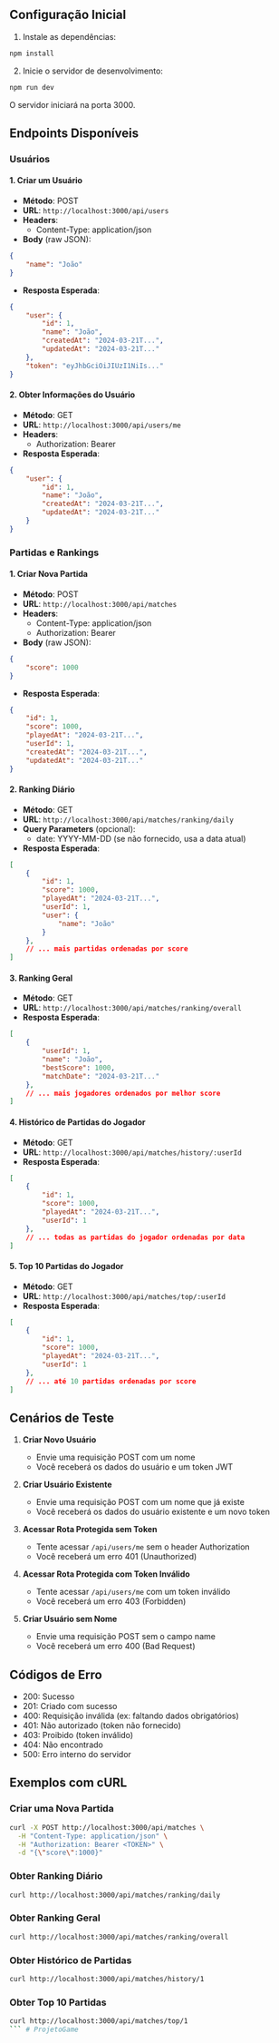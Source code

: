 ## Configuração Inicial

1. Instale as dependências:
```bash
npm install
```

2. Inicie o servidor de desenvolvimento:
```bash
npm run dev
```

O servidor iniciará na porta 3000.

## Endpoints Disponíveis

### Usuários

#### 1. Criar um Usuário
- **Método**: POST
- **URL**: `http://localhost:3000/api/users`
- **Headers**: 
  - Content-Type: application/json
- **Body** (raw JSON):
```json
{
    "name": "João"
}
```
- **Resposta Esperada**:
```json
{
    "user": {
        "id": 1,
        "name": "João",
        "createdAt": "2024-03-21T...",
        "updatedAt": "2024-03-21T..."
    },
    "token": "eyJhbGciOiJIUzI1NiIs..."
}
```

#### 2. Obter Informações do Usuário
- **Método**: GET
- **URL**: `http://localhost:3000/api/users/me`
- **Headers**: 
  - Authorization: Bearer <TOKEN>
- **Resposta Esperada**:
```json
{
    "user": {
        "id": 1,
        "name": "João",
        "createdAt": "2024-03-21T...",
        "updatedAt": "2024-03-21T..."
    }
}
```

### Partidas e Rankings

#### 1. Criar Nova Partida
- **Método**: POST
- **URL**: `http://localhost:3000/api/matches`
- **Headers**: 
  - Content-Type: application/json
  - Authorization: Bearer <TOKEN>
- **Body** (raw JSON):
```json
{
    "score": 1000
}
```
- **Resposta Esperada**:
```json
{
    "id": 1,
    "score": 1000,
    "playedAt": "2024-03-21T...",
    "userId": 1,
    "createdAt": "2024-03-21T...",
    "updatedAt": "2024-03-21T..."
}
```

#### 2. Ranking Diário
- **Método**: GET
- **URL**: `http://localhost:3000/api/matches/ranking/daily`
- **Query Parameters** (opcional):
  - date: YYYY-MM-DD (se não fornecido, usa a data atual)
- **Resposta Esperada**:
```json
[
    {
        "id": 1,
        "score": 1000,
        "playedAt": "2024-03-21T...",
        "userId": 1,
        "user": {
            "name": "João"
        }
    },
    // ... mais partidas ordenadas por score
]
```

#### 3. Ranking Geral
- **Método**: GET
- **URL**: `http://localhost:3000/api/matches/ranking/overall`
- **Resposta Esperada**:
```json
[
    {
        "userId": 1,
        "name": "João",
        "bestScore": 1000,
        "matchDate": "2024-03-21T..."
    },
    // ... mais jogadores ordenados por melhor score
]
```

#### 4. Histórico de Partidas do Jogador
- **Método**: GET
- **URL**: `http://localhost:3000/api/matches/history/:userId`
- **Resposta Esperada**:
```json
[
    {
        "id": 1,
        "score": 1000,
        "playedAt": "2024-03-21T...",
        "userId": 1
    },
    // ... todas as partidas do jogador ordenadas por data
]
```

#### 5. Top 10 Partidas do Jogador
- **Método**: GET
- **URL**: `http://localhost:3000/api/matches/top/:userId`
- **Resposta Esperada**:
```json
[
    {
        "id": 1,
        "score": 1000,
        "playedAt": "2024-03-21T...",
        "userId": 1
    },
    // ... até 10 partidas ordenadas por score
]
```

## Cenários de Teste

1. **Criar Novo Usuário**
   - Envie uma requisição POST com um nome
   - Você receberá os dados do usuário e um token JWT

2. **Criar Usuário Existente**
   - Envie uma requisição POST com um nome que já existe
   - Você receberá os dados do usuário existente e um novo token

3. **Acessar Rota Protegida sem Token**
   - Tente acessar `/api/users/me` sem o header Authorization
   - Você receberá um erro 401 (Unauthorized)

4. **Acessar Rota Protegida com Token Inválido**
   - Tente acessar `/api/users/me` com um token inválido
   - Você receberá um erro 403 (Forbidden)

5. **Criar Usuário sem Nome**
   - Envie uma requisição POST sem o campo name
   - Você receberá um erro 400 (Bad Request)

## Códigos de Erro

- 200: Sucesso
- 201: Criado com sucesso
- 400: Requisição inválida (ex: faltando dados obrigatórios)
- 401: Não autorizado (token não fornecido)
- 403: Proibido (token inválido)
- 404: Não encontrado
- 500: Erro interno do servidor

## Exemplos com cURL

### Criar uma Nova Partida
```bash
curl -X POST http://localhost:3000/api/matches \
  -H "Content-Type: application/json" \
  -H "Authorization: Bearer <TOKEN>" \
  -d "{\"score\":1000}"
```

### Obter Ranking Diário
```bash
curl http://localhost:3000/api/matches/ranking/daily
```

### Obter Ranking Geral
```bash
curl http://localhost:3000/api/matches/ranking/overall
```

### Obter Histórico de Partidas
```bash
curl http://localhost:3000/api/matches/history/1
```

### Obter Top 10 Partidas
```bash
curl http://localhost:3000/api/matches/top/1
``` #   P r o j e t o G a m e  
 